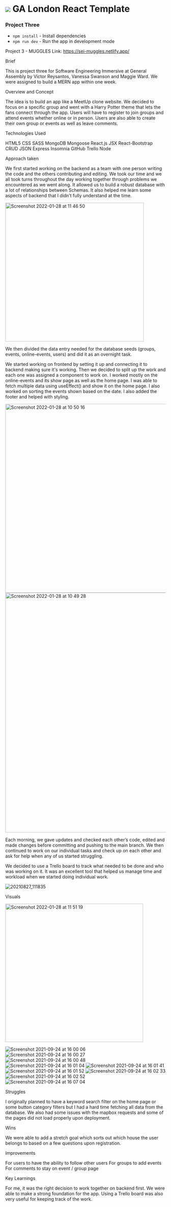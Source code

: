 # ![](https://ga-dash.s3.amazonaws.com/production/assets/logo-9f88ae6c9c3871690e33280fcf557f33.png) GA London React Template

### Project Three

* `npm install` - Install dependencies
* `npm run dev` - Run the app in development mode

Project 3 - MUGGLES
Link: https://sei-muggles.netlify.app/

Brief

This is project three for Software Engineering Immersive at General Assembly by Victor Reysantos, Vanessa Swanson and Maggie Ward. We were assigned to build a MERN app within one week.

Overview and Concept

The idea is to build an app like a MeetUp clone website. We decided to focus on a specific group and went with a Harry Potter theme that lets the fans connect through the app. Users will have to register to join groups and attend events whether online or in person. Users are also able to create their own group or events as well as leave comments.

Technologies Used

HTML5
CSS SASS
MongoDB
Mongoose
React.js
JSX
React-Bootstrap
CRUD
JSON
Express
Insomnia
GitHub
Trello
Node


Approach taken

We first started working on the backend as a team with one person writing the code and the others contributing and editing. We took our time and we all took turns throughout the day working together through problems we encountered as we went along. It allowed us to build a robust database with a lot of relationships between Schemas. It also helped me learn some aspects of backend that I didn’t fully understand at the time.

<img width="435" alt="Screenshot 2022-01-28 at 11 46 50" src="https://user-images.githubusercontent.com/86128330/151541841-e40a5552-5008-4cd0-aaee-935e48109678.png">

We then divided the data entry needed for the database seeds (groups, events, online-events, users) and did it as an overnight task.

We started working on frontend by setting it up and connecting it to backend making sure it's working. Then we decided to split up the work and each one was assigned a component to work on. I worked mostly on the online-events and its show page as well as the home page. I was able to fetch multiple data using useEffect() and show it on the home page. I also worked on sorting the events shown based on the date. I also added the footer and helped with styling.

<img width="591" alt="Screenshot 2022-01-28 at 10 50 16" src="https://user-images.githubusercontent.com/86128330/151541966-26f9708a-3d25-4a3a-8177-3ffec0cb80e3.png">

<img width="751" alt="Screenshot 2022-01-28 at 10 49 28" src="https://user-images.githubusercontent.com/86128330/151541968-4a3e4630-c9d5-4e82-8b4e-007c7478b875.png">

Each morning, we gave updates and checked each other’s code, edited and made changes before committing and pushing to the main branch. We then continued to work on our individual tasks and check up on each other and ask for help when any of us started struggling.

We decided to use a Trello board to track what needed to be done and who was working on it. It was an excellent tool that helped us manage time and workload when we started doing individual work.

![20210827_111835](https://user-images.githubusercontent.com/86128330/151542108-087b98e9-ce70-42c1-962c-50742a2b2a22.png)

Visuals

<img width="433" alt="Screenshot 2022-01-28 at 11 51 19" src="https://user-images.githubusercontent.com/86128330/151542444-226d1f04-3e4b-4875-acdc-f994e9b25d96.png">


![Screenshot 2021-09-24 at 16 00 06](https://user-images.githubusercontent.com/86128330/151542540-25a211d5-8930-4258-a147-c02a6e68505a.png)
![Screenshot 2021-09-24 at 16 00 27](https://user-images.githubusercontent.com/86128330/151542552-4325568b-4cdf-43e8-ae5d-fea3c5856fc2.png)
![Screenshot 2021-09-24 at 16 00 48](https://user-images.githubusercontent.com/86128330/151542557-c2183b68-a134-4ea1-b1f3-f8d97899d786.png)
![Screenshot 2021-09-24 at 16 01 04](https://user-images.githubusercontent.com/86128330/151542560-eeec2d8f-300d-41a5-b974-a92e890c6dbb.png)
![Screenshot 2021-09-24 at 16 01 41](https://user-images.githubusercontent.com/86128330/151542561-2e5df36a-e706-43a7-b0f7-247b753fc187.png)
![Screenshot 2021-09-24 at 16 01 52](https://user-images.githubusercontent.com/86128330/151542562-9ed56527-4851-4fb1-b377-fde82f00c998.png)
![Screenshot 2021-09-24 at 16 02 33](https://user-images.githubusercontent.com/86128330/151542564-a3fcd342-f05b-47b9-92b9-ea649d58e151.png)
![Screenshot 2021-09-24 at 16 02 52](https://user-images.githubusercontent.com/86128330/151542566-031fe4b1-1f46-49af-8384-95e4c79a1a9c.png)
![Screenshot 2021-09-24 at 16 07 04](https://user-images.githubusercontent.com/86128330/151542568-3d696c2a-cb69-439d-b638-f0972f214273.png)

Struggles

I originally planned to have a keyword search filter on the home page or some button category filters but I had a hard time fetching all data from the database. We also had some issues with the mapbox requests and some of the pages did not load properly upon deployment.

Wins

We were able to add a stretch goal which sorts out which house the user belongs to based on a few questions upon registration.

Improvements

For users to have the ability to follow other users
For groups to add events
For comments to stay on event / group page

Key Learnings

For me, it was the right decision to work together on backend first. We were able to make a strong foundation for the app. Using a Trello board was also very useful for keeping track of the work.
